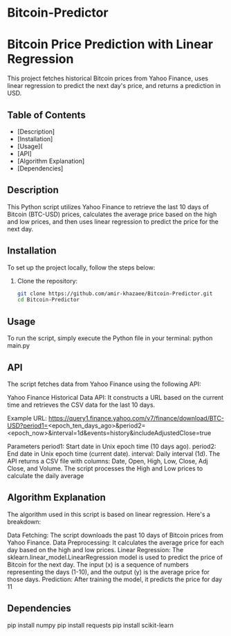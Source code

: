 # Bitcoin-Predictor
# Bitcoin Price Prediction with Linear Regression

This project fetches historical Bitcoin prices from Yahoo Finance, uses linear regression to predict the next day's price, and returns a prediction in USD.

## Table of Contents
- [Description]
- [Installation]
- [Usage](
- [API]
- [Algorithm Explanation]
- [Dependencies]


## Description

This Python script utilizes Yahoo Finance to retrieve the last 10 days of Bitcoin (BTC-USD) prices, calculates the average price based on the high and low prices, and then uses linear regression to predict the price for the next day.

## Installation

To set up the project locally, follow the steps below:

1. Clone the repository:
   ```bash
   git clone https://github.com/amir-khazaee/Bitcoin-Predictor.git
   cd Bitcoin-Predictor
## Usage
To run the script, simply execute the Python file in your terminal:
python main.py

## API
The script fetches data from Yahoo Finance using the following API:

Yahoo Finance Historical Data API: It constructs a URL based on the current time and retrieves the CSV data for the last 10 days.

Example URL: https://query1.finance.yahoo.com/v7/finance/download/BTC-USD?period1=<epoch_ten_days_ago>&period2=<epoch_now>&interval=1d&events=history&includeAdjustedClose=true

Parameters
period1: Start date in Unix epoch time (10 days ago).
period2: End date in Unix epoch time (current date).
interval: Daily interval (1d).
The API returns a CSV file with columns: Date, Open, High, Low, Close, Adj Close, and Volume. The script processes the High and Low prices to calculate the daily average

## Algorithm Explanation
The algorithm used in this script is based on linear regression. Here's a breakdown:

Data Fetching: The script downloads the past 10 days of Bitcoin prices from Yahoo Finance.
Data Preprocessing: It calculates the average price for each day based on the high and low prices.
Linear Regression: The sklearn.linear_model.LinearRegression model is used to predict the price of Bitcoin for the next day. The input (x) is a sequence of numbers representing the days (1-10), and the output (y) is the average price for those days.
Prediction: After training the model, it predicts the price for day 11

## Dependencies
pip install numpy
pip install requests
pip install scikit-learn

